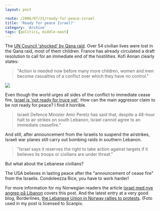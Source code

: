 ```yaml
---
layout: post

route: /2006/07/31/ready-for-peace-israel
title: 'Ready for peace Israel?'
category: 'Archive'
tags: [politics, middle-east]
---
```


The
<a class="ph" target="_blank" rel="noopener noreferrer" href="http://news.bbc.co.uk/2/hi/middle_east/5229058.stm">UN
Council 'shocked' by Qana raid</a>. Over 54 civilian lives were lost in the Qana
raid, most of them children. France has already circulated a draft resolution to
call for an immediate end of the hostilities. Kofi Annan clearly states:

> "Action is needed now before many more children, women and men become
> casualties of a conflict over which they have no control."

<img class="ph" src="/img/blog/img0be6bdbbfcb7e79dc5d12a59f2441dee.jpg"/>

Even though the world urges all sides of the conflict to immediate cease fire,
<a class="ph" target="_blank" rel="noopener noreferrer" href="http://news.bbc.co.uk/2/hi/middle_east/5230192.stm">Israel
is 'not ready for truce yet'</a>. How can the main aggressor claim to be not
ready for peace? I find it horrible.

> Israeli Defence Minister Amir Peretz has said that, despite a 48-hour halt to
> air strikes on south Lebanon, Israel cannot agree to an immediate ceasefire."

And still, after announcement from the Israelis to suspend the airstrikes,
Israeli war planes still carry out bombing raids in southern Lebanon.

> "Israel says it reserves the right to take action against targets if it
> believes its troops or civilians are under threat."

But what about the Lebanese civilians?

The USA believes in lasting peace after the "announcement of cease fire" from
the Israelis. Condoleezza Rice, you have to work harder!

For more information for my Norwegian readers the article
<a class="ph" target="_blank" rel="noopener noreferrer" href="http://www.dagbladet.no/nyheter/2006/07/31/472635.html">Israel
med nye angrep på Libanon</a> covers this post. And the latest entry at a very
good blog, Borderlines,
<a class="ph" target="_blank" rel="noopener noreferrer" href="http://nidstang.blogspot.com/2006/07/markering-mot-israels-massakre-i-qana.html">the
Lebanese Union in Norway rallies to protests</a>. (Foto used in my post is
licensed to Scanpix.
